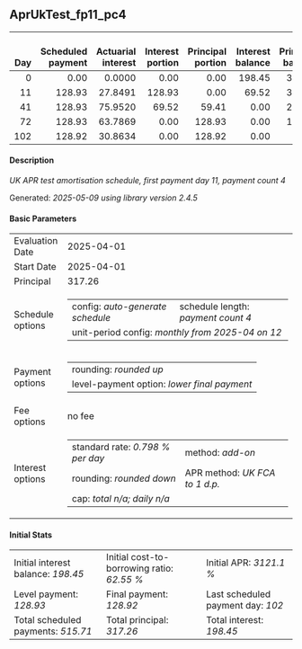 <h2>AprUkTest_fp11_pc4</h2>
<table>
    <thead style="vertical-align: bottom;">
        <th style="text-align: right;">Day</th>
        <th style="text-align: right;">Scheduled payment</th>
        <th style="text-align: right;">Actuarial interest</th>
        <th style="text-align: right;">Interest portion</th>
        <th style="text-align: right;">Principal portion</th>
        <th style="text-align: right;">Interest balance</th>
        <th style="text-align: right;">Principal balance</th>
        <th style="text-align: right;">Total actuarial interest</th>
        <th style="text-align: right;">Total interest</th>
        <th style="text-align: right;">Total principal</th>
    </thead>
    <tr style="text-align: right;">
        <td class="ci00">0</td>
        <td class="ci01" style="white-space: nowrap;">0.00</td>
        <td class="ci02">0.0000</td>
        <td class="ci03">0.00</td>
        <td class="ci04">0.00</td>
        <td class="ci05">198.45</td>
        <td class="ci06">317.26</td>
        <td class="ci07">0.0000</td>
        <td class="ci08">0.00</td>
        <td class="ci09">0.00</td>
    </tr>
    <tr style="text-align: right;">
        <td class="ci00">11</td>
        <td class="ci01" style="white-space: nowrap;">128.93</td>
        <td class="ci02">27.8491</td>
        <td class="ci03">128.93</td>
        <td class="ci04">0.00</td>
        <td class="ci05">69.52</td>
        <td class="ci06">317.26</td>
        <td class="ci07">27.8491</td>
        <td class="ci08">128.93</td>
        <td class="ci09">0.00</td>
    </tr>
    <tr style="text-align: right;">
        <td class="ci00">41</td>
        <td class="ci01" style="white-space: nowrap;">128.93</td>
        <td class="ci02">75.9520</td>
        <td class="ci03">69.52</td>
        <td class="ci04">59.41</td>
        <td class="ci05">0.00</td>
        <td class="ci06">257.85</td>
        <td class="ci07">103.8011</td>
        <td class="ci08">198.45</td>
        <td class="ci09">59.41</td>
    </tr>
    <tr style="text-align: right;">
        <td class="ci00">72</td>
        <td class="ci01" style="white-space: nowrap;">128.93</td>
        <td class="ci02">63.7869</td>
        <td class="ci03">0.00</td>
        <td class="ci04">128.93</td>
        <td class="ci05">0.00</td>
        <td class="ci06">128.92</td>
        <td class="ci07">167.5881</td>
        <td class="ci08">198.45</td>
        <td class="ci09">188.34</td>
    </tr>
    <tr style="text-align: right;">
        <td class="ci00">102</td>
        <td class="ci01" style="white-space: nowrap;">128.92</td>
        <td class="ci02">30.8634</td>
        <td class="ci03">0.00</td>
        <td class="ci04">128.92</td>
        <td class="ci05">0.00</td>
        <td class="ci06">0.00</td>
        <td class="ci07">198.4515</td>
        <td class="ci08">198.45</td>
        <td class="ci09">317.26</td>
    </tr>
</table>
<h4>Description</h4>
<p><i>UK APR test amortisation schedule, first payment day 11, payment count 4</i></p>
<p>Generated: <i>2025-05-09 using library version 2.4.5</i></p>
<h4>Basic Parameters</h4>
<table>
    <tr>
        <td>Evaluation Date</td>
        <td>2025-04-01</td>
    </tr>
    <tr>
        <td>Start Date</td>
        <td>2025-04-01</td>
    </tr>
    <tr>
        <td>Principal</td>
        <td>317.26</td>
    </tr>
    <tr>
        <td>Schedule options</td>
        <td>
            <table>
                <tr>
                    <td>config: <i>auto-generate schedule</i></td>
                    <td>schedule length: <i><i>payment count</i> 4</i></td>
                </tr>
                <tr>
                    <td colspan="2" style="white-space: nowrap;">unit-period config: <i>monthly from 2025-04 on 12</i></td>
                </tr>
            </table>
        </td>
    </tr>
    <tr>
        <td>Payment options</td>
        <td>
            <table>
                <tr>
                    <td>rounding: <i>rounded up</i></td>
                </tr>
                <tr>
                    <td>level-payment option: <i>lower&nbsp;final&nbsp;payment</i></td>
                </tr>
            </table>
        </td>
    </tr>
    <tr>
        <td>Fee options</td>
        <td>no fee
        </td>
    </tr>
    <tr>
        <td>Interest options</td>
        <td>
            <table>
                <tr>
                    <td>standard rate: <i>0.798 % per day</i></td>
                    <td>method: <i>add-on</i></td>
                </tr>
                <tr>
                    <td>rounding: <i>rounded down</i></td>
                    <td>APR method: <i>UK FCA to 1 d.p.</i></td>
                </tr>
                <tr>
                    <td colspan="2">cap: <i>total <i>n/a</i>; daily <i>n/a</i></td>
                </tr>
            </table>
        </td>
    </tr>
</table>
<h4>Initial Stats</h4>
<table>
    <tr>
        <td>Initial interest balance: <i>198.45</i></td>
        <td>Initial cost-to-borrowing ratio: <i>62.55 %</i></td>
        <td>Initial APR: <i>3121.1 %</i></td>
    </tr>
    <tr>
        <td>Level payment: <i>128.93</i></td>
        <td>Final payment: <i>128.92</i></td>
        <td>Last scheduled payment day: <i>102</i></td>
    </tr>
    <tr>
        <td>Total scheduled payments: <i>515.71</i></td>
        <td>Total principal: <i>317.26</i></td>
        <td>Total interest: <i>198.45</i></td>
    </tr>
</table>